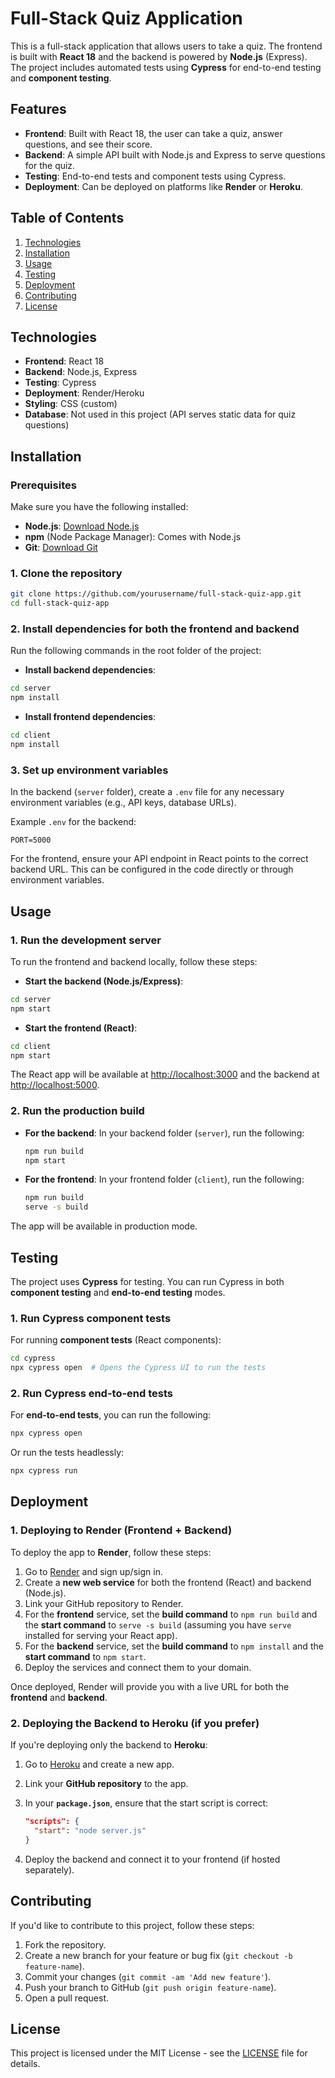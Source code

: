 # Full-Stack Quiz Application

This is a full-stack application that allows users to take a quiz. The frontend is built with **React 18** and the backend is powered by **Node.js** (Express). The project includes automated tests using **Cypress** for end-to-end testing and **component testing**.

## Features

- **Frontend**: Built with React 18, the user can take a quiz, answer questions, and see their score.
- **Backend**: A simple API built with Node.js and Express to serve questions for the quiz.
- **Testing**: End-to-end tests and component tests using Cypress.
- **Deployment**: Can be deployed on platforms like **Render** or **Heroku**.

## Table of Contents

1. [Technologies](#technologies)
2. [Installation](#installation)
3. [Usage](#usage)
4. [Testing](#testing)
5. [Deployment](#deployment)
6. [Contributing](#contributing)
7. [License](#license)

## Technologies

- **Frontend**: React 18
- **Backend**: Node.js, Express
- **Testing**: Cypress
- **Deployment**: Render/Heroku
- **Styling**: CSS (custom)
- **Database**: Not used in this project (API serves static data for quiz questions)

## Installation

### Prerequisites

Make sure you have the following installed:

- **Node.js**: [Download Node.js](https://nodejs.org/en/download/)
- **npm** (Node Package Manager): Comes with Node.js
- **Git**: [Download Git](https://git-scm.com/)

### 1. Clone the repository

```bash
git clone https://github.com/yourusername/full-stack-quiz-app.git
cd full-stack-quiz-app
```

### 2. Install dependencies for both the frontend and backend

Run the following commands in the root folder of the project:

- **Install backend dependencies**:

```bash
cd server
npm install
```

- **Install frontend dependencies**:

```bash
cd client
npm install
```

### 3. Set up environment variables

In the backend (`server` folder), create a `.env` file for any necessary environment variables (e.g., API keys, database URLs).

Example `.env` for the backend:

```env
PORT=5000
```

For the frontend, ensure your API endpoint in React points to the correct backend URL. This can be configured in the code directly or through environment variables.

## Usage

### 1. Run the development server

To run the frontend and backend locally, follow these steps:

- **Start the backend (Node.js/Express)**:

```bash
cd server
npm start
```

- **Start the frontend (React)**:

```bash
cd client
npm start
```

The React app will be available at [http://localhost:3000](http://localhost:3000) and the backend at [http://localhost:5000](http://localhost:5000).

### 2. Run the production build

- **For the backend**:
  In your backend folder (`server`), run the following:

  ```bash
  npm run build
  npm start
  ```

- **For the frontend**:
  In your frontend folder (`client`), run the following:

  ```bash
  npm run build
  serve -s build
  ```

The app will be available in production mode.

## Testing

The project uses **Cypress** for testing. You can run Cypress in both **component testing** and **end-to-end testing** modes.

### 1. Run Cypress component tests

For running **component tests** (React components):

```bash
cd cypress
npx cypress open  # Opens the Cypress UI to run the tests
```

### 2. Run Cypress end-to-end tests

For **end-to-end tests**, you can run the following:

```bash
npx cypress open
```

Or run the tests headlessly:

```bash
npx cypress run
```

## Deployment

### 1. Deploying to Render (Frontend + Backend)

To deploy the app to **Render**, follow these steps:

1. Go to [Render](https://render.com) and sign up/sign in.
2. Create a **new web service** for both the frontend (React) and backend (Node.js).
3. Link your GitHub repository to Render.
4. For the **frontend** service, set the **build command** to `npm run build` and the **start command** to `serve -s build` (assuming you have `serve` installed for serving your React app).
5. For the **backend** service, set the **build command** to `npm install` and the **start command** to `npm start`.
6. Deploy the services and connect them to your domain.

Once deployed, Render will provide you with a live URL for both the **frontend** and **backend**.

### 2. Deploying the Backend to Heroku (if you prefer)

If you're deploying only the backend to **Heroku**:

1. Go to [Heroku](https://heroku.com) and create a new app.
2. Link your **GitHub repository** to the app.
3. In your **`package.json`**, ensure that the start script is correct:

   ```json
   "scripts": {
     "start": "node server.js"
   }
   ```

4. Deploy the backend and connect it to your frontend (if hosted separately).

## Contributing

If you'd like to contribute to this project, follow these steps:

1. Fork the repository.
2. Create a new branch for your feature or bug fix (`git checkout -b feature-name`).
3. Commit your changes (`git commit -am 'Add new feature'`).
4. Push your branch to GitHub (`git push origin feature-name`).
5. Open a pull request.

## License

This project is licensed under the MIT License - see the [LICENSE](LICENSE) file for details.
